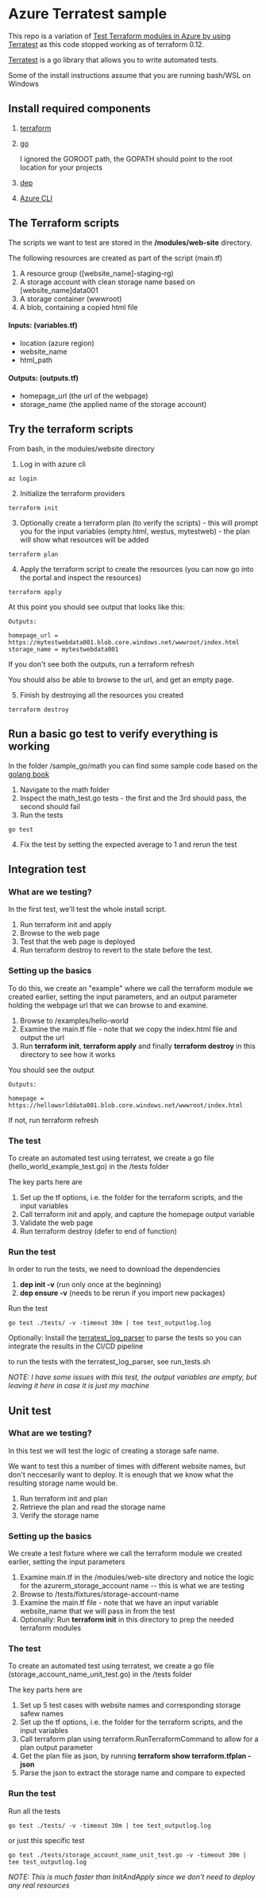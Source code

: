 # Azure Terratest sample

This repo is a variation of [Test Terraform modules in Azure by using Terratest](https://docs.microsoft.com/en-us/azure/terraform/terratest-in-terraform-modules) as this code stopped working as of terraform 0.12.

[Terratest](https://github.com/gruntwork-io/terratest) is a go library that allows you to write automated tests.

Some of the install instructions assume that you are running bash/WSL on Windows 

## Install required components

1. [terraform](
https://techcommunity.microsoft.com/t5/Azure-Developer-Community-Blog/Configuring-Terraform-on-Windows-10-Linux-Sub-System/ba-p/393845)
2. [go](https://sal.as/post/install-golan-on-wsl/)
    
    I ignored the GOROOT path, the GOPATH should point to the root location for your projects
3. [dep](https://github.com/golang/dep)
4. [Azure CLI](https://docs.microsoft.com/en-us/cli/azure/install-azure-cli-apt?view=azure-cli-latest)

## The Terraform scripts
The scripts we want to test are stored in the **/modules/web-site** directory.  

The following resources are created as part of the script (main.tf)

1. A resource group ([website_name]-staging-rg)
2. A storage account with clean storage name based on [website_name]data001 
3. A storage container (wwwroot)
4. A blob, containing a copied html file

#### Inputs: (variables.tf) 
- location (azure region)
- website_name
- html_path
     
#### Outputs: (outputs.tf)
- homepage_url (the url of the webpage)
- storage_name (the applied name of the storage account)

## Try the terraform scripts

From bash, in the modules/website directory

1. Log in with azure cli
~~~
az login
~~~
2. Initialize the terraform providers
~~~
terraform init
~~~
3. Optionally create a terraform plan (to verify the scripts) - this will prompt you for the input variables (empty.html, westus, mytestweb) - the plan will show what resources will be added
~~~
terraform plan
~~~
4. Apply the terraform script to create the resources (you can now go into the portal and inspect the resources)
~~~
terraform apply
~~~

At this point you should see output that looks like this:
~~~
Outputs:

homepage_url = https://mytestwebdata001.blob.core.windows.net/wwwroot/index.html
storage_name = mytestwebdata001
~~~

If you don't see both the outputs, run a terraform refresh

You should also be able to browse to the url, and get an empty page.

5. Finish by destroying all the resources you created
~~~
terraform destroy
~~~

## Run a basic go test to verify everything is working
In the folder /sample_go/math you can find some sample code based on the [golang book](https://www.golang-book.com/books/intro)

1. Navigate to the math folder
2. Inspect the math_test.go tests - the first and the 3rd should pass, the second should fail
3. Run the tests
~~~ 
go test
~~~
4. Fix the test by setting the expected average to 1 and rerun the test

## Integration test

### What are we testing?
In the first test, we'll test the whole install script.
1. Run terraform init and apply
2. Browse to the web page
3. Test that the web page is deployed
4. Run terraform destroy to revert to the state before the test.

### Setting up the basics
To do this, we create an "example" where we call the terraform module we created earlier, setting the input parameters, and an output parameter holding the webpage url that we can browse to and examine.

1. Browse to /examples/hello-world
2. Examine the main.tf file - note that we copy the index.html file and output the url
3. Run **terraform init**, **terraform apply** and finally **terraform destroy** in this directory to see how it works

You should see the output
~~~
Outputs:

homepage = https://helloworlddata001.blob.core.windows.net/wwwroot/index.html
~~~
If not, run terraform refresh

### The test
To create an automated test using terratest, we create a go file (hello_world_example_test.go) in the /tests folder

The key parts here are

1. Set up the tf options, i.e. the folder for the terraform scripts, and the input variables
2. Call terraform init and apply, and capture the homepage output variable
3. Validate the web page
4. Run terraform destroy (defer to end of function)

### Run the test

In order to run the tests, we need to download the dependencies

1. **dep init -v** (run only once at the beginning)
2. **dep ensure -v** (needs to be rerun if you import new packages)

Run the test
~~~
go test ./tests/ -v -timeout 30m | tee test_outputlog.log
~~~

Optionally: Install the [terratest_log_parser](https://github.com/gruntwork-io/terratest#installing-the-utility-binaries) to parse the tests so you can integrate the results in the CI/CD pipeline

to run the tests with the terratest_log_parser, see run_tests.sh

*NOTE: I have some issues with this test, the output variables are empty, but leaving it here in case it is just my machine*

## Unit test

### What are we testing?
In this test we will test the logic of creating a storage safe name.  

We want to test this a number of times with different website names, but don't neccesarily want to deploy.  It is enough that we know what the resulting storage name would be.

1. Run terraform init and plan
2. Retrieve the plan and read the storage name
3. Verify the storage name

### Setting up the basics
We create a test fixture where we call the terraform module we created earlier, setting the input parameters

1. Examine main.tf in the /modules/web-site directory and notice the logic for the azurerm_storage_account name -- this is what we are testing
1. Browse to /tests/fixtures/storage-account-name
2. Examine the main.tf file - note that we have an input variable website_name that we will pass in from the test
3. Optionally: Run **terraform init** in this directory to prep the needed terraform modules

### The test
To create an automated test using terratest, we create a go file (storage_account_name_unit_test.go) in the /tests folder

The key parts here are

1. Set up 5 test cases with website names and corresponding storage safew names 
2. Set up the tf options, i.e. the folder for the terraform scripts, and the input variables
3. Call terraform plan using terraform.RunTerraformCommand to allow for a plan output parameter
4. Get the plan file as json, by running **terraform show terraform.tfplan -json**
5. Parse the json to extract the storage name and compare to expected

### Run the test

Run all the tests
~~~
go test ./tests/ -v -timeout 30m | tee test_outputlog.log
~~~
or just this specific test
~~~
go test ./tests/storage_account_name_unit_test.go -v -timeout 30m | tee test_outputlog.log
~~~

*NOTE: This is much faster than InitAndApply since we don't need to deploy any real resources*

